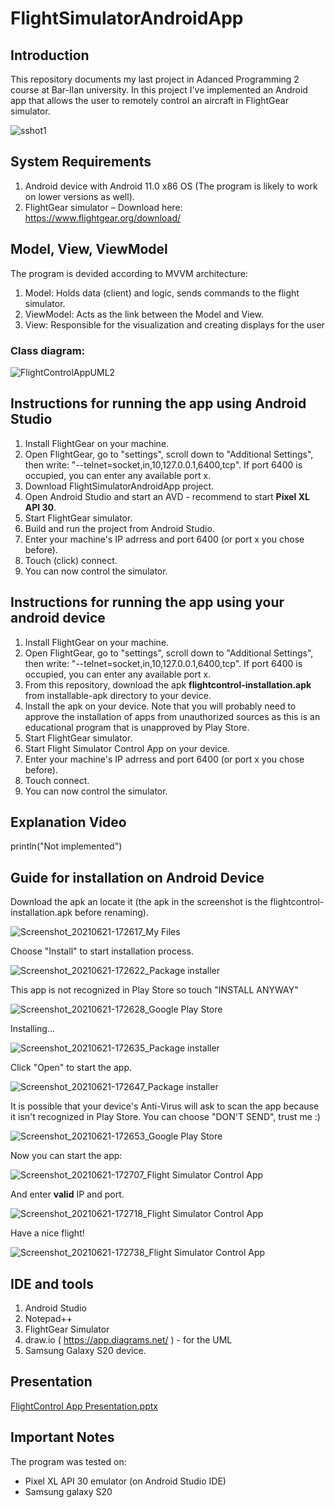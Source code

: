 # FlightSimulatorAndroidApp


## Introduction

This repository documents my last project in Adanced Programming 2 course at Bar-Ilan university.
In this project I've implemented an Android app that allows the user to remotely control an aircraft in FlightGear simulator.

![sshot1](https://user-images.githubusercontent.com/72878018/122671505-9f8a2b80-d1cf-11eb-8810-e9586d3ff038.png)


## System Requirements

1. Android device with Android 11.0 x86 OS (The program is likely to work on lower versions as well).
2. FlightGear simulator – Download here: https://www.flightgear.org/download/


## Model, View, ViewModel

The program is devided according to MVVM architecture:

1. Model:     Holds data (client) and logic, sends commands to the flight simulator.
2. ViewModel: Acts as the link between the Model and View.
3. View:      Responsible for the visualization and creating displays for the user


### Class diagram:

![FlightControlAppUML2](https://user-images.githubusercontent.com/72878018/122671964-cea19c80-d1d1-11eb-8aad-c56aa9b0ddcc.png)


## Instructions for running the app using Android Studio

1. Install FlightGear on your machine.
2. Open FlightGear, go to "settings", scroll down to "Additional Settings", then write: "--telnet=socket,in,10,127.0.0.1,6400,tcp". If port 6400 is occupied, you can enter any available port x.
3. Download FlightSimulatorAndroidApp project.
4. Open Android Studio and start an AVD - recommend to start **Pixel XL API 30**.
5. Start FlightGear simulator.
6. Build and run the project from Android Studio.
7. Enter your machine's IP adrress and port 6400 (or port x you chose before).
8. Touch (click) connect.
9. You can now control the simulator.


## Instructions for running the app using your android device

1. Install FlightGear on your machine.
2. Open FlightGear, go to "settings", scroll down to "Additional Settings", then write: "--telnet=socket,in,10,127.0.0.1,6400,tcp". If port 6400 is occupied, you can enter any available port x.
3. From this repository, download the apk **flightcontrol-installation.apk** from installable-apk directory to your device.
4. Install the apk on your device. Note that you will probably need to approve the installation of apps from unauthorized sources as this is an educational program that is unapproved by Play Store.
5. Start FlightGear simulator.
6. Start Flight Simulator Control App on your device.
7. Enter your machine's IP adrress and port 6400 (or port x you chose before).
8. Touch connect.
9. You can now control the simulator.


## Explanation Video

println("Not implemented")


## Guide for installation on Android Device

Download the apk an locate it (the apk in the screenshot is the flightcontrol-installation.apk before renaming).

![Screenshot_20210621-172617_My Files](https://user-images.githubusercontent.com/72878018/122782782-ac834980-d2b9-11eb-8611-71138ae60700.jpg)


Choose "Install" to start installation process.

![Screenshot_20210621-172622_Package installer](https://user-images.githubusercontent.com/72878018/122783172-fe2bd400-d2b9-11eb-9660-63961f6e956e.jpg)


This app is not recognized in Play Store so touch "INSTALL ANYWAY"

![Screenshot_20210621-172628_Google Play Store](https://user-images.githubusercontent.com/72878018/122783249-10a60d80-d2ba-11eb-9b1a-a0ee011de679.jpg)


Installing...

![Screenshot_20210621-172635_Package installer](https://user-images.githubusercontent.com/72878018/122783457-41864280-d2ba-11eb-8275-710f245cbce1.jpg)


Click "Open" to start the app.

![Screenshot_20210621-172647_Package installer](https://user-images.githubusercontent.com/72878018/122783493-4b0faa80-d2ba-11eb-9988-cb5bd3eac084.jpg)


It is possible that your device's Anti-Virus will ask to scan the app because it isn't recognized in Play Store.
You can choose "DON'T SEND", trust me :)

![Screenshot_20210621-172653_Google Play Store](https://user-images.githubusercontent.com/72878018/122783594-5e227a80-d2ba-11eb-9707-88c05c859db9.jpg)


Now you can start the app:

![Screenshot_20210621-172707_Flight Simulator Control App](https://user-images.githubusercontent.com/72878018/122783957-b5284f80-d2ba-11eb-960e-a9e79a76efe2.jpg)


And enter **valid** IP and port.

![Screenshot_20210621-172718_Flight Simulator Control App](https://user-images.githubusercontent.com/72878018/122784022-c3766b80-d2ba-11eb-8bd7-2370ffe0ea8f.jpg)


Have a nice flight!

![Screenshot_20210621-172738_Flight Simulator Control App](https://user-images.githubusercontent.com/72878018/122784087-d1c48780-d2ba-11eb-826f-388a9038e92a.jpg)



## IDE and tools

1. Android Studio
2. Notepad++
3. FlightGear Simulator
4. draw.io ( https://app.diagrams.net/ ) - for the UML
5. Samsung Galaxy S20 device.


## Presentation

[FlightControl App Presentation.pptx](https://github.com/shlomi1993/FlightSimulatorAndroidApp/files/6687397/FlightControl.App.Presentation.pptx)


## Important Notes

The program was tested on:
- Pixel XL API 30 emulator (on Android Studio IDE)
- Samsung galaxy S20
